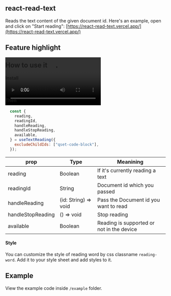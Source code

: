 ## react-read-text
Reads the text content of the given document id. Here's an example, open and click on "Start reading": [https://react-read-text.vercel.app/](https://react-read-text.vercel.app/)

## Feature highlight
<video autoplay loop style="height: auto; position:absolute; z-index: -1;" src="https://github.com/user-attachments/assets/00ee1266-5e74-4f69-9aee-fc733c5005a0"></video>

## How to use it
#### Install
```bash
yarn add react-read-text
```
#### Then
```javascript
  const {
    reading,
    readingId,
    handleReading,
    handleStopReading,
    available,
  } = useTextReading({
    excludeChildIds: ["qset-code-block"],
  });
```
| prop | Type | Meanining |
| --- | --- | --- |
| reading | Boolean | If it's currently reading a text |
| readingId | String | Document id which you passed |
| handleReading | (id: String) => void | Pass the Document id you want to read |
| handleStopReading | () => void | Stop reading |
| available | Boolean | Reading is supported or not in the device |

#### Style
You can customize the style of reading word by css classname `reading-word`. Add it to your style sheet and add styles to it.

## Example
View the example code inside `/example` folder.
